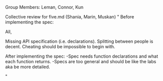 Group Members: Leman, Connor, Kun

Collective review for five.md (Shania, Marin, Muskan)
"
Before implementing the spec:

All,

Missing API specification (i.e. declarations).
Splitting between people is decent. 
Cheating should be impossible to begin with.

After implementing the spec:
-Spec needs function declarations and what each function returns.
-Specs are too general and should be like the labs aka be more detailed.

"
